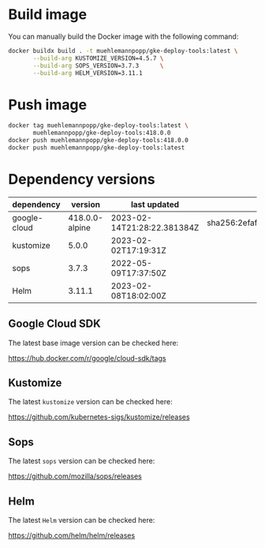 # Build image

You can manually build the Docker image with the following command:

```bash
docker buildx build . -t muehlemannpopp/gke-deploy-tools:latest \
       --build-arg KUSTOMIZE_VERSION=4.5.7 \
       --build-arg SOPS_VERSION=3.7.3      \
       --build-arg HELM_VERSION=3.11.1
```


# Push image

```bash
docker tag muehlemannpopp/gke-deploy-tools:latest \
       muehlemannpopp/gke-deploy-tools:418.0.0
docker push muehlemannpopp/gke-deploy-tools:418.0.0
docker push muehlemannpopp/gke-deploy-tools:latest
```


# Dependency versions

| dependency   | version        | last updated                | digest                                                                  |
|------------ |-------------- |--------------------------- |----------------------------------------------------------------------- |
| google-cloud | 418.0.0-alpine | 2023-02-14T21:28:22.381384Z | sha256:2efaf225a4336e94bf0010faa5719981cdef722954271ba9eb8e3497f6100cfb |
| kustomize    | 5.0.0          | 2023-02-02T17:19:31Z        |                                                                         |
| sops         | 3.7.3          | 2022-05-09T17:37:50Z        |                                                                         |
| Helm         | 3.11.1         | 2023-02-08T18:02:00Z        |                                                                         |


## Google Cloud SDK

The latest base image version can be checked here:

<https://hub.docker.com/r/google/cloud-sdk/tags>


## Kustomize

The latest `kustomize` version can be checked here:

<https://github.com/kubernetes-sigs/kustomize/releases>


## Sops

The latest `sops` version can be checked here:

<https://github.com/mozilla/sops/releases>


## Helm

The latest `Helm` version can be checked here:

<https://github.com/helm/helm/releases>